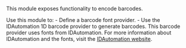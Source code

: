 This module exposes functionality to encode barcodes.

Use this module to:
    - Define a barcode font provider.
    - Use the IDAutomation 1D barcode provider to generate barcodes. This barcode provider uses fonts from IDAutomation. For more information about IDAutomation and the fonts, visit the [IDAutomation website](https://www.idautomation.com/).
  
